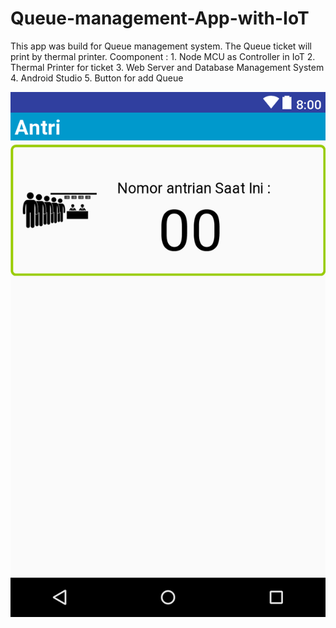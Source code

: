 # Queue-management-App-with-IoT

This app was build for Queue management system. The Queue ticket will print  by thermal printer.
Coomponent :
    1.	Node MCU as Controller in IoT
    2.	Thermal Printer for ticket
    3.	Web Server and Database Management System
    4.	Android Studio
    5.	Button for add Queue 

![tampilan](https://github.com/exp-technology/Queue-management-App-with-IoT/blob/master/Antri.png)
